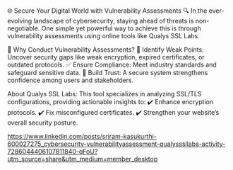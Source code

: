 🌐 Secure Your Digital World with Vulnerability Assessments 🔍
In the ever-evolving landscape of cybersecurity, staying ahead of threats is non-negotiable. One simple yet powerful way to achieve this is through vulnerability assessments using online tools like Qualys SSL Labs.

🚨 Why Conduct Vulnerability Assessments?
🔐 Identify Weak Points: Uncover security gaps like weak encryption, expired certificates, or outdated protocols.
✅ Ensure Compliance: Meet industry standards and safeguard sensitive data.
🤝 Build Trust: A secure system strengthens confidence among users and stakeholders.

About Qualys SSL Labs:
This tool specializes in analyzing SSL/TLS configurations, providing actionable insights to:
✔️ Enhance encryption protocols.
✔️ Fix misconfigured certificates.
✔️ Strengthen your website’s overall security posture.


https://www.linkedin.com/posts/sriram-kasukurthi-600027275_cybersecurity-vulnerabilityassessment-qualysssllabs-activity-7286044406107811840-qFoU?utm_source=share&utm_medium=member_desktop
